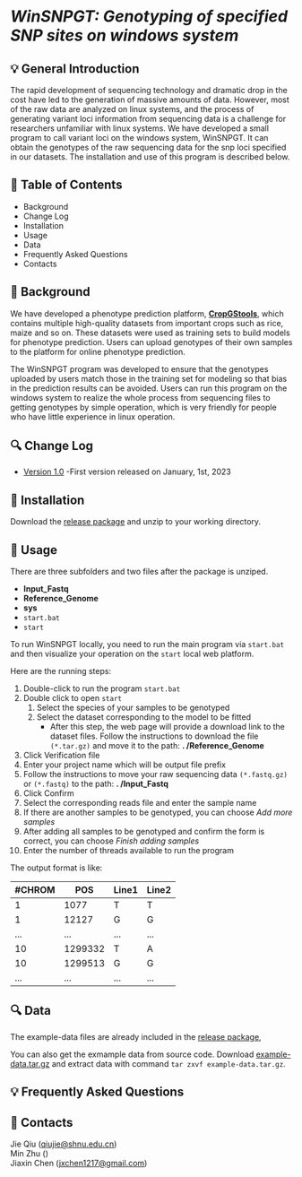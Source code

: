 # ___WinSNPGT: Genotyping of specified SNP sites on windows system___

## 💡 General Introduction
The rapid development of sequencing technology and dramatic drop in the cost have led to the generation of massive amounts of data. However, most of the raw data are analyzed on linux systems, and the process of generating variant loci information from sequencing data is a challenge for researchers unfamiliar with linux systems. We have developed a small program to call variant loci on the windows system, WinSNPGT. It can obtain the genotypes of the raw sequencing data for the snp loci specified in our datasets. The installation and use of this program is described below.

## 📘 Table of Contents

- Background
- Change Log
- Installation
- Usage
- Data
- Frequently Asked Questions
- Contacts

## 🧾 Background
We have developed a phenotype prediction platform, **[CropGStools](http://iagr.genomics.cn/)**, which contains multiple high-quality datasets from important crops such as rice, maize and so on. These datasets were used as training sets to build models for phenotype prediction. Users can upload genotypes of their own samples to the platform for online phenotype prediction.

The WinSNPGT program was developed to ensure that the genotypes uploaded by users match those in the training set for modeling so that bias in the prediction results can be avoided. Users can run this program on the windows system to realize the whole process from sequencing files to getting genotypes by simple operation, which is very friendly for people who have little experience in linux operation.

## 🔍 Change Log
- [Version 1.0](https://github.com/JessieChen7/WinSNPGT) -First version released on January, 1st, 2023

## 🌟 Installation
Download the [release package](https://github.com/JessieChen7/WinSNPGT/archive/refs/heads/main.zip) and unzip to your working directory.

## 🌟 Usage
There are three subfolders and two files after the package is unziped.

- **Input_Fastq**
- **Reference_Genome**
- **sys**
- `start.bat`
- `start`

To run WinSNPGT locally, you need to run the main program via `start.bat` and then visualize your operation on the `start` local web platform.

Here are the running steps:

1. Double-click to run the program `start.bat`
2. Double click to open `start`
	1. Select the species of your samples to be genotyped
	2. Select the dataset corresponding to the model to be fitted
		- After this step, the web page will provide a download link to the dataset files. Follow the instructions to download the file  `(*.tar.gz)` and move it to the path: **. /Reference_Genome** 
3. Click Verification file
4. Enter your project name which will be output file prefix
5. Follow the instructions to move your raw sequencing data `(*.fastq.gz)` or `(*.fastq)` to the path: **. /Input_Fastq**
6. Click Confirm
7. Select the corresponding reads file and enter the sample name
8. If there are another samples to be genotyped, you can choose *Add more samples*
9. After adding all samples to be genotyped and confirm the form is correct, you can choose *Finish adding samples*
10. Enter the number of threads available to run the program

The output format is like:

\#CHROM|POS|Line1|Line2
---|---|---|---
1|1077|T|T
1|12127|G|G
...|...|...|...
10|1299332|T|A
10|1299513|G|G
...|...|...|...



## 🔍 Data
The example-data files are already included in the [release package](https://github.com/JessieChen7/WinSNPGT/archive/refs/heads/main.zip),

You can also get the exmample data from source code. Download [example-data.tar.gz](https://github.com/JessieChen7/WinSNPGT/archive/refs/heads/example-data.tar.gz) and extract data with command `tar zxvf example-data.tar.gz`.

## 💡 Frequently Asked Questions


## 👥 Contacts
Jie Qiu (qiujie@shnu.edu.cn)  
Min Zhu ()  
Jiaxin Chen (jxchen1217@gmail.com)
